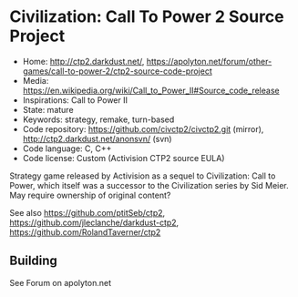 # Civilization: Call To Power 2 Source Project

- Home: http://ctp2.darkdust.net/, https://apolyton.net/forum/other-games/call-to-power-2/ctp2-source-code-project
- Media: https://en.wikipedia.org/wiki/Call_to_Power_II#Source_code_release
- Inspirations: Call to Power II
- State: mature
- Keywords: strategy, remake, turn-based
- Code repository: https://github.com/civctp2/civctp2.git (mirror), http://ctp2.darkdust.net/anonsvn/ (svn)
- Code language: C, C++
- Code license: Custom (Activision CTP2 source EULA)

Strategy game released by Activision as a sequel to Civilization: Call to Power, which itself was a successor to the Civilization series by Sid Meier.
May require ownership of original content?

See also https://github.com/ptitSeb/ctp2, https://github.com/jleclanche/darkdust-ctp2, https://github.com/RolandTaverner/ctp2

## Building

See Forum on apolyton.net
